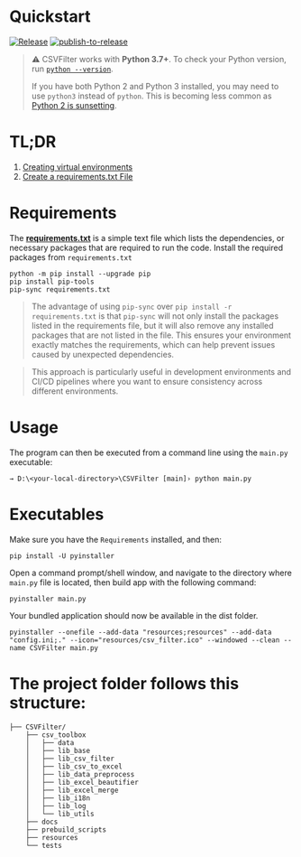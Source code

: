 # Quickstart

[![Release](https://img.shields.io/github/v/release/xmaihh/CSVFilter)](https://github.com/xmaihh/CSVFilter/releases)
[![publish-to-release](https://github.com/xmaihh/CSVFilter/actions/workflows/publish-to-release.yml/badge.svg?branch=main)](https://github.com/xmaihh/CSVFilter/actions/workflows/publish-to-release.yml)

> ⚠️ CSVFilter works with **Python 3.7+**. To check your Python version, run [`python --version`](https://docs.python.org/3/using/cmdline.html#cmdoption-version).
>
> If you have both Python 2 and Python 3 installed, you may need to use `python3` instead of `python`. This is becoming less common as [Python 2 is sunsetting](https://www.python.org/doc/sunset-python-2/).

# TL;DR

1. [Creating virtual environments](./docs/1-Creating-virtual-environments.md)
2. [Create a requirements.txt File](./docs/2-Create-a-requirements.txt-File.md)

# Requirements

The [**requirements.txt**](./requirements.txt) is a simple text file which lists the dependencies, or necessary packages that are required to run the code.
Install the required packages from `requirements.txt`

```shell
python -m pip install --upgrade pip
pip install pip-tools
pip-sync requirements.txt
```

>The advantage of using `pip-sync` over `pip install -r requirements.txt` is that `pip-sync` will not only install the packages listed in the requirements file, but it will also remove any installed packages that are not listed in the file. This ensures your environment exactly matches the requirements, which can help prevent issues caused by unexpected dependencies.

>This approach is particularly useful in development environments and CI/CD pipelines where you want to ensure consistency across different environments.


# Usage

The program can then be executed from a command line using the `main.py` executable:

```shell
→ D:\<your-local-directory>\CSVFilter [main]› python main.py
```

# Executables

Make sure you have the `Requirements` installed, and then:

```
pip install -U pyinstaller
```

Open a command prompt/shell window, and navigate to the directory where `main.py` file is located, then build app with the following command:

```
pyinstaller main.py
```

Your bundled application should now be available in the dist folder.

```shell
pyinstaller --onefile --add-data "resources;resources" --add-data "config.ini;." --icon="resources/csv_filter.ico" --windowed --clean --name CSVFilter main.py
```


# The project folder follows this structure:

```
├── CSVFilter/
    ├── csv_toolbox
    │   ├── data
    │   ├── lib_base
    │   ├── lib_csv_filter
    │   ├── lib_csv_to_excel
    │   ├── lib_data_preprocess
    │   ├── lib_excel_beautifier
    │   ├── lib_excel_merge
    │   ├── lib_i18n
    │   ├── lib_log
    │   └── lib_utils
    ├── docs
    ├── prebuild_scripts
    ├── resources
    └── tests
```
